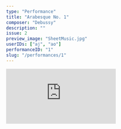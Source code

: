 ```yaml
---
type: "Performance"
title: "Arabesque No. 1"
composer: "Debussy"
description: ""
issue: 2
preview_image: "SheetMusic.jpg"
userIDs: ["aj", "ao"]
performanceID: "1"
slug: "/performances/1"
---
```


<div class="video_container">
    <iframe src="https://www.youtube.com/embed/_flyuffkBRo" title="JAMES, NICK - Arabesque No. 1 - Debussy" frameborder="0" allow="accelerometer; autoplay; clipboard-write; encrypted-media; gyroscope; picture-in-picture; web-share" allowfullscreen></iframe>
</div>